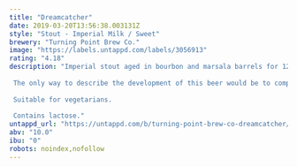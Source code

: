 ```yaml
---
title: "Dreamcatcher"
date: 2019-03-20T13:56:38.003131Z
style: "Stout - Imperial Milk / Sweet"
brewery: "Turning Point Brew Co."
image: "https://labels.untappd.com/labels/3056913"
rating: "4.18"
description: "Imperial stout aged in bourbon and marsala barrels for 12 months, then blended together.  The only way to describe the development of this beer would be to compare it to that time we poured 2 tonnes of dates from the door of a stunt plane into a chocolate river flowing through a vineyard in Sicily.  Suitable for vegetarians.  Contains lactose."
untappd_url: "https://untappd.com/b/turning-point-brew-co-dreamcatcher/3056913"
abv: "10.0"
ibu: "0"
robots: noindex,nofollow
---
```

